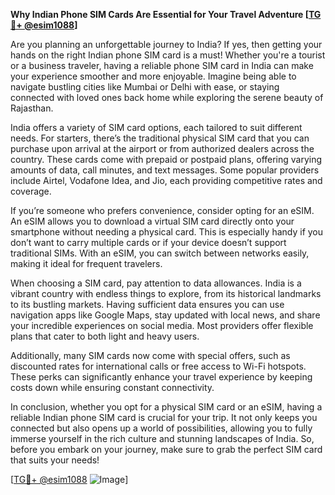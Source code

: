 **Why Indian Phone SIM Cards Are Essential for Your Travel Adventure [[TG💪+ @esim1088](https://t.me/s/esim1088)]**

Are you planning an unforgettable journey to India? If yes, then getting your hands on the right Indian phone SIM card is a must! Whether you're a tourist or a business traveler, having a reliable phone SIM card in India can make your experience smoother and more enjoyable. Imagine being able to navigate bustling cities like Mumbai or Delhi with ease, or staying connected with loved ones back home while exploring the serene beauty of Rajasthan.

India offers a variety of SIM card options, each tailored to suit different needs. For starters, there’s the traditional physical SIM card that you can purchase upon arrival at the airport or from authorized dealers across the country. These cards come with prepaid or postpaid plans, offering varying amounts of data, call minutes, and text messages. Some popular providers include Airtel, Vodafone Idea, and Jio, each providing competitive rates and coverage.

If you’re someone who prefers convenience, consider opting for an eSIM. An eSIM allows you to download a virtual SIM card directly onto your smartphone without needing a physical card. This is especially handy if you don’t want to carry multiple cards or if your device doesn’t support traditional SIMs. With an eSIM, you can switch between networks easily, making it ideal for frequent travelers.

When choosing a SIM card, pay attention to data allowances. India is a vibrant country with endless things to explore, from its historical landmarks to its bustling markets. Having sufficient data ensures you can use navigation apps like Google Maps, stay updated with local news, and share your incredible experiences on social media. Most providers offer flexible plans that cater to both light and heavy users.

Additionally, many SIM cards now come with special offers, such as discounted rates for international calls or free access to Wi-Fi hotspots. These perks can significantly enhance your travel experience by keeping costs down while ensuring constant connectivity.

In conclusion, whether you opt for a physical SIM card or an eSIM, having a reliable Indian phone SIM card is crucial for your trip. It not only keeps you connected but also opens up a world of possibilities, allowing you to fully immerse yourself in the rich culture and stunning landscapes of India. So, before you embark on your journey, make sure to grab the perfect SIM card that suits your needs!

[[TG💪+ @esim1088](https://t.me/s/esim1088) ![Image](https://i.postimg.cc/Y0z9fWf4/image.png)]